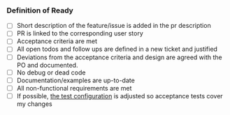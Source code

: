 ### Definition of Ready

- [ ] Short description of the feature/issue is added in the pr description
- [ ] PR is linked to the corresponding user story
- [ ] Acceptance criteria are met
- [ ] All open todos and follow ups are defined in a new ticket and justified
- [ ] Deviations from the acceptance criteria and design are agreed with the PO and documented.
- [ ] No debug or dead code
- [ ] Documentation/examples are up-to-date
- [ ] All non-functional requirements are met
- [ ] If possible, [the test configuration](./charts/zitadel/test/installation/config_test.go) is adjusted so acceptance tests cover my changes
